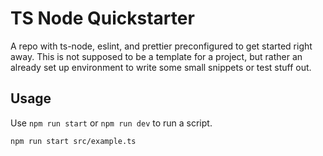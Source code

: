 # TS Node Quickstarter

A repo with ts-node, eslint, and prettier preconfigured to get started right away.
This is not supposed to be a template for a project, but rather an already set up environment to write some small snippets or test stuff out.

## Usage

Use `npm run start` or `npm run dev` to run a script.

```sh
npm run start src/example.ts
```
